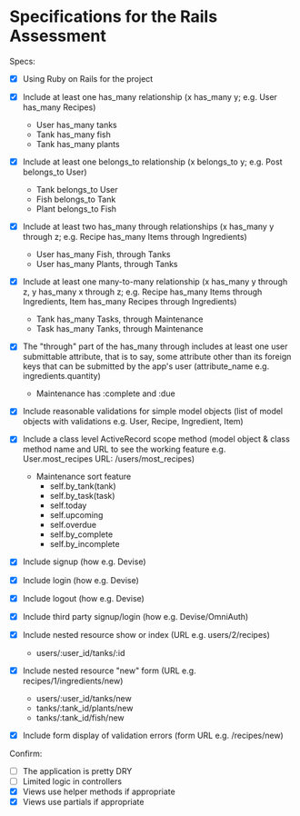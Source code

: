 # Specifications for the Rails Assessment

Specs:
- [x] Using Ruby on Rails for the project
- [x] Include at least one has_many relationship (x has_many y; e.g. User has_many Recipes)

    - User has_many tanks
    - Tank has_many fish
    - Tank has_many plants
      
- [x] Include at least one belongs_to relationship (x belongs_to y; e.g. Post belongs_to User)

    - Tank belongs_to User
    - Fish belongs_to Tank
    - Plant belongs_to Fish
    
- [x] Include at least two has_many through relationships (x has_many y through z; e.g. Recipe has_many Items through Ingredients)

    - User has_many Fish, through Tanks
    - User has_many Plants, through Tanks
    
- [x] Include at least one many-to-many relationship (x has_many y through z, y has_many x through z; e.g. Recipe has_many Items through Ingredients, Item has_many Recipes through Ingredients)

    - Tank has_many Tasks, through Maintenance
    - Task has_many Tanks, through Maintenance
    
- [x] The "through" part of the has_many through includes at least one user submittable attribute, that is to say, some attribute other than its foreign keys that can be submitted by the app's user (attribute_name e.g. ingredients.quantity)

    - Maintenance has :complete and :due
    
- [x] Include reasonable validations for simple model objects (list of model objects with validations e.g. User, Recipe, Ingredient, Item)
- [x] Include a class level ActiveRecord scope method (model object & class method name and URL to see the working feature e.g. User.most_recipes URL: /users/most_recipes)

    - Maintenance sort feature
        - self.by_tank(tank)
        - self.by_task(task)
        - self.today
        - self.upcoming
        - self.overdue
        - self.by_complete
        - self.by_incomplete

- [x] Include signup (how e.g. Devise)
- [x] Include login (how e.g. Devise)
- [x] Include logout (how e.g. Devise)
- [x] Include third party signup/login (how e.g. Devise/OmniAuth)
- [x] Include nested resource show or index (URL e.g. users/2/recipes)

    - users/:user_id/tanks/:id
    
- [x] Include nested resource "new" form (URL e.g. recipes/1/ingredients/new)

    - users/:user_id/tanks/new
    - tanks/:tank_id/plants/new
    - tanks/:tank_id/fish/new
    
- [x] Include form display of validation errors (form URL e.g. /recipes/new)

Confirm:
- [ ] The application is pretty DRY
- [ ] Limited logic in controllers
- [x] Views use helper methods if appropriate
- [x] Views use partials if appropriate